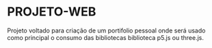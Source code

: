 # PROJETO-WEB
Projeto voltado para criação de um portifolio pessoal onde será usado como principal o consumo das bibliotecas biblioteca p5.js ou three.js.
